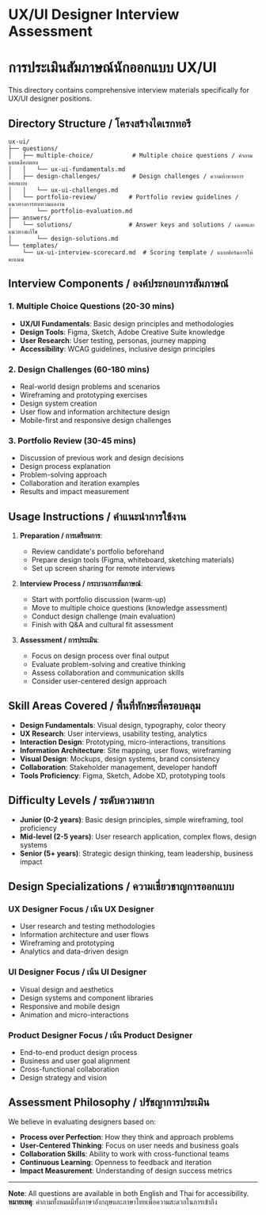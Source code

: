 # UX/UI Designer Interview Assessment
# การประเมินสัมภาษณ์นักออกแบบ UX/UI

This directory contains comprehensive interview materials specifically for UX/UI designer positions.

## Directory Structure / โครงสร้างไดเรกทอรี

```
ux-ui/
├── questions/
│   ├── multiple-choice/           # Multiple choice questions / คำถามแบบเลือกตอบ
│   │   └── ux-ui-fundamentals.md
│   ├── design-challenges/         # Design challenges / ความท้าทายการออกแบบ
│   │   └── ux-ui-challenges.md
│   └── portfolio-review/         # Portfolio review guidelines / แนวทางการทบทวนผลงาน
│       └── portfolio-evaluation.md
├── answers/
│   └── solutions/                # Answer keys and solutions / เฉลยและแนวทางแก้ไข
│       └── design-solutions.md
└── templates/
    └── ux-ui-interview-scorecard.md  # Scoring template / แบบฟอร์มการให้คะแนน
```

## Interview Components / องค์ประกอบการสัมภาษณ์

### 1. Multiple Choice Questions (20-30 mins)
- **UX/UI Fundamentals**: Basic design principles and methodologies
- **Design Tools**: Figma, Sketch, Adobe Creative Suite knowledge
- **User Research**: User testing, personas, journey mapping
- **Accessibility**: WCAG guidelines, inclusive design principles

### 2. Design Challenges (60-180 mins)
- Real-world design problems and scenarios
- Wireframing and prototyping exercises
- Design system creation
- User flow and information architecture design
- Mobile-first and responsive design challenges

### 3. Portfolio Review (30-45 mins)
- Discussion of previous work and design decisions
- Design process explanation
- Problem-solving approach
- Collaboration and iteration examples
- Results and impact measurement

## Usage Instructions / คำแนะนำการใช้งาน

1. **Preparation / การเตรียมการ**:
   - Review candidate's portfolio beforehand
   - Prepare design tools (Figma, whiteboard, sketching materials)
   - Set up screen sharing for remote interviews

2. **Interview Process / กระบวนการสัมภาษณ์**:
   - Start with portfolio discussion (warm-up)
   - Move to multiple choice questions (knowledge assessment)
   - Conduct design challenge (main evaluation)
   - Finish with Q&A and cultural fit assessment

3. **Assessment / การประเมิน**:
   - Focus on design process over final output
   - Evaluate problem-solving and creative thinking
   - Assess collaboration and communication skills
   - Consider user-centered design approach

## Skill Areas Covered / พื้นที่ทักษะที่ครอบคลุม

- **Design Fundamentals**: Visual design, typography, color theory
- **UX Research**: User interviews, usability testing, analytics
- **Interaction Design**: Prototyping, micro-interactions, transitions
- **Information Architecture**: Site mapping, user flows, wireframing
- **Visual Design**: Mockups, design systems, brand consistency
- **Collaboration**: Stakeholder management, developer handoff
- **Tools Proficiency**: Figma, Sketch, Adobe XD, prototyping tools

## Difficulty Levels / ระดับความยาก

- **Junior (0-2 years)**: Basic design principles, simple wireframing, tool proficiency
- **Mid-level (2-5 years)**: User research application, complex flows, design systems
- **Senior (5+ years)**: Strategic design thinking, team leadership, business impact

## Design Specializations / ความเชี่ยวชาญการออกแบบ

### UX Designer Focus / เน้น UX Designer
- User research and testing methodologies
- Information architecture and user flows
- Wireframing and prototyping
- Analytics and data-driven design

### UI Designer Focus / เน้น UI Designer
- Visual design and aesthetics
- Design systems and component libraries
- Responsive and mobile design
- Animation and micro-interactions

### Product Designer Focus / เน้น Product Designer
- End-to-end product design process
- Business and user goal alignment
- Cross-functional collaboration
- Design strategy and vision

## Assessment Philosophy / ปรัชญาการประเมิน

We believe in evaluating designers based on:
- **Process over Perfection**: How they think and approach problems
- **User-Centered Thinking**: Focus on user needs and business goals
- **Collaboration Skills**: Ability to work with cross-functional teams
- **Continuous Learning**: Openness to feedback and iteration
- **Impact Measurement**: Understanding of design success metrics

---

**Note**: All questions are available in both English and Thai for accessibility.
**หมายเหตุ**: คำถามทั้งหมดมีทั้งภาษาอังกฤษและภาษาไทยเพื่อความสะดวกในการเข้าถึง
